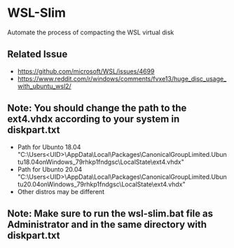 # WSL-Slim
Automate the process of compacting the WSL virtual disk

## Related Issue
- https://github.com/microsoft/WSL/issues/4699
- https://www.reddit.com/r/windows/comments/fvxe13/huge_disc_usage_with_ubuntu_wsl2/

## Note: You should change the path to the ext4.vhdx according to your system in diskpart.txt
- Path for Ubunto 18.04 "C:\Users\<UID>\AppData\Local\Packages\CanonicalGroupLimited.Ubuntu18.04onWindows_79rhkp1fndgsc\LocalState\ext4.vhdx"
- Path for Ubunto 20.04 "C:\Users\<UID>\AppData\Local\Packages\CanonicalGroupLimited.Ubuntu20.04onWindows_79rhkp1fndgsc\LocalState\ext4.vhdx"
- Other distros may be different

## Note: Make sure to run the wsl-slim.bat file as Administrator and in the same directory with diskpart.txt
